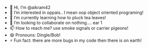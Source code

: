 - 👋 Hi, I’m @aikram42
- 👀 I’m interested in oppais.. I mean oop object oriented programing!
- 🌱 I’m currently learning how to pluck tea leaves!
- 💞️ I’m looking to collaborate on nothing.... ear 1
- 📫 How to reach me? use smoke signals or carrier pigeons!
- 😄 Pronouns: Dingle/Bob!
- ⚡ Fun fact: there are more bugs in my code then there is on earth!

<!---
aikram42/aikram42 is a ✨ special ✨ repository because its `README.md` (this file) appears on your GitHub profile.
You can click the Preview link to take a look at your changes.
--->
